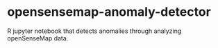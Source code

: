 # opensensemap-anomaly-detector
R jupyter notebook that detects anomalies through analyzing openSenseMap data.
